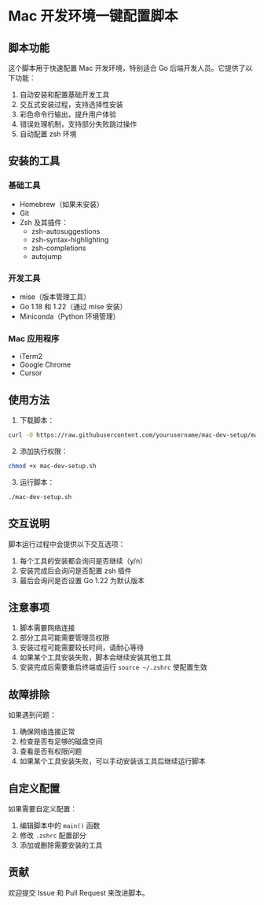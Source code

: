 # Mac 开发环境一键配置脚本

## 脚本功能

这个脚本用于快速配置 Mac 开发环境，特别适合 Go 后端开发人员。它提供了以下功能：

1. 自动安装和配置基础开发工具
2. 交互式安装过程，支持选择性安装
3. 彩色命令行输出，提升用户体验
4. 错误处理机制，支持部分失败跳过操作
5. 自动配置 zsh 环境

## 安装的工具

### 基础工具
- Homebrew（如果未安装）
- Git
- Zsh 及其插件：
  - zsh-autosuggestions
  - zsh-syntax-highlighting
  - zsh-completions
  - autojump

### 开发工具
- mise（版本管理工具）
- Go 1.18 和 1.22（通过 mise 安装）
- Miniconda（Python 环境管理）

### Mac 应用程序
- iTerm2
- Google Chrome
- Cursor

## 使用方法

1. 下载脚本：
```bash
curl -O https://raw.githubusercontent.com/yourusername/mac-dev-setup/main/mac-dev-setup.sh
```

2. 添加执行权限：
```bash
chmod +x mac-dev-setup.sh
```

3. 运行脚本：
```bash
./mac-dev-setup.sh
```

## 交互说明

脚本运行过程中会提供以下交互选项：

1. 每个工具的安装都会询问是否继续（y/n）
2. 安装完成后会询问是否配置 zsh 插件
3. 最后会询问是否设置 Go 1.22 为默认版本

## 注意事项

1. 脚本需要网络连接
2. 部分工具可能需要管理员权限
3. 安装过程可能需要较长时间，请耐心等待
4. 如果某个工具安装失败，脚本会继续安装其他工具
5. 安装完成后需要重启终端或运行 `source ~/.zshrc` 使配置生效

## 故障排除

如果遇到问题：

1. 确保网络连接正常
2. 检查是否有足够的磁盘空间
3. 查看是否有权限问题
4. 如果某个工具安装失败，可以手动安装该工具后继续运行脚本

## 自定义配置

如果需要自定义配置：

1. 编辑脚本中的 `main()` 函数
2. 修改 `.zshrc` 配置部分
3. 添加或删除需要安装的工具

## 贡献

欢迎提交 Issue 和 Pull Request 来改进脚本。 